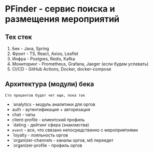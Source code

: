 # PFinder - сервис поиска и размещения мероприятий

## Тех стек
1. Бек - Java, Spring
2. Фронт - TS, React, Axios, Leaflet
3. Инфра - Postgres, Redis, Kafka
4. Мониторинг - Prometheus, Grafana, Jaeger (если будем успевать)
5. CI/CD - GitHub Actions, Docker, docker-compose

## Архитектура (модули) бека
`Сто процентов будет чет еще, пока так`
- `analytics - модуль аналитики для оргов
- auth - аутентификация + авторизация
- chat - чаты
- client-profile - клиентский профиль
- `dating - дейтинг сфера (знакомства)
- `event` - все, что связано непосредственно с мероприятиями
- `loyalty - лояльность оргов
- `organizer-channels - каналы оргов, мб переедет
- `organizer-profile - профиль оргов
